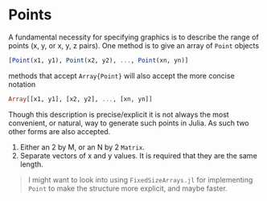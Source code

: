 # Points
A fundamental necessity for specifying graphics is to describe the range of points
(x, y, or x, y, z pairs). One method is to give an array of `Point` objects
```jl
[Point(x1, y1), Point(x2, y2), ..., Point(xn, yn)]
```
methods that accept `Array{Point}` will also accept the more concise notation
```jl
Array[[x1, y1], [x2, y2], ..., [xn, yn]]
```
Though this description is precise/explicit it is not always the most convenient, or
natural, way to generate such points in Julia. As such two other forms are also accepted.

1. Either an 2 by M, or an N by 2 `Matrix`.
2. Separate vectors of x and y values. It is required that they are the same length.

> I might want to look into using `FixedSizeArrays.jl` for implementing `Point` to make the
structure more explicit, and maybe faster.
